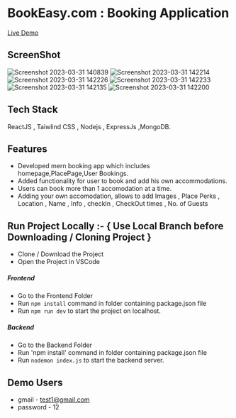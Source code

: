 # BookEasy.com : Booking Application  

[Live Demo](https://bookingapp-mern.vercel.app)

## ScreenShot
![Screenshot 2023-03-31 140839](https://user-images.githubusercontent.com/100838996/229088415-913eab70-43e5-45b3-9088-462caf592a50.png)
![Screenshot 2023-03-31 142214](https://user-images.githubusercontent.com/100838996/229091966-5cf10769-f72d-4822-8782-447c18a0e7ca.png)
![Screenshot 2023-03-31 142226](https://user-images.githubusercontent.com/100838996/229091973-58c83cd4-6b54-467a-80be-9c361dd2e218.png)
![Screenshot 2023-03-31 142233](https://user-images.githubusercontent.com/100838996/229091983-8624a9c1-dc91-4e2b-9093-9e051d878cec.png)
![Screenshot 2023-03-31 142135](https://user-images.githubusercontent.com/100838996/229091986-5fb0eeee-0e45-4354-b617-b77c009eeacd.png)
![Screenshot 2023-03-31 142200](https://user-images.githubusercontent.com/100838996/229091989-0747894d-804f-4322-b829-ede42764006b.png)


## Tech Stack 
ReactJS , Taiwlind CSS , Nodejs , ExpressJs ,MongoDB.

## Features 
- Developed mern booking app which includes homepage,PlacePage,User Bookings.
- Added functionality for user to book and add his own accommodations.
- Users can book more than 1 accomodation at a time.
- Adding your own accomodation, allows to add Images , Place Perks , Location , Name , Info , checkIn , CheckOut times , No. of Guests


## Run Project Locally :- { Use Local Branch before Downloading / Cloning Project }
- Clone / Download the Project 
- Open the Project in VSCode 

##### Frontend
- Go to the Frontend Folder
- Run `npm install` command in folder containing package.json file 
- Run `npm run dev` to start the project on localhost.

##### Backend 
- Go to the Backend Folder 
- Run 'npm install' command in folder containing package.json file
- Run `nodemon index.js` to start the backend server.

## Demo Users
  - gmail - test1@gmail.com
  - password - 12
